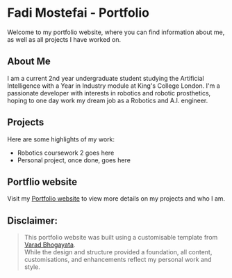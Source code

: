 # Fadi Mostefai - Portfolio
Welcome to my portfolio website, where you can find information about me, as well as all projects I have worked on.

## About Me
I am a current 2nd year undergraduate student studying the Artificial Intelligence with a Year in Industry module at King's College London. I'm a passionate developer with interests in robotics and robotic prosthetics, hoping to one day work my dream job as a Robotics and A.I. engineer. 

## Projects
Here are some highlights of my work:
- Robotics coursework 2 goes here
- Personal project, once done, goes here

## Portflio website
Visit my [Portfolio website](https://fadi-mostefai.github.io/) to view more details on my projects and who I am.




## **Disclaimer:**  
> This portfolio website was built using a customisable template from [Varad Bhogayata](https://github.com/varadbhogayata/varadbhogayata.github.io).  
> While the design and structure provided a foundation, all content, customisations, and enhancements reflect my personal work and style.